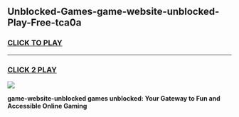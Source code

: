 
## Unblocked-Games-game-website-unblocked-Play-Free-tca0a
<h3>
<a href="https://premium76.site?title=game-website-unblocked&ref=18A1">CLICK TO PLAY</a></h3>
<hr>

<h3>
<a href="https://premium76.site?title=game-website-unblocked&ref=18A1">CLICK 2 PLAY</a>
  
</h3>

<a href="https://premium76.site?title=game-website-unblocked&ref=18A1"><img src="https://clearcache.store/games.png"></a>


**game-website-unblocked games unblocked: Your Gateway to Fun and Accessible Online Gaming**

